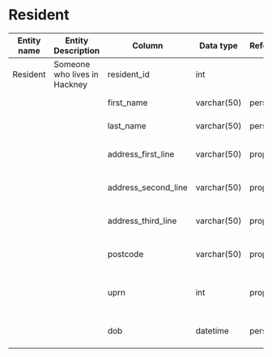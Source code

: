 # Resident

| Entity name | Entity Description           | Column              | Data type   | References | Source | Nullable | Sensitive | Primary Key | Description                      |
|-------------|------------------------------|---------------------|-------------|------------|--------|----------|-----------|-------------|----------------------------------|
| Resident    | Someone who lives in Hackney | resident_id         | int         |            | Auto   | false    |           | true        | Primary key of table             |
|             |                              | first_name          | varchar(50) | person     |        | false    | true      |             | Resident first name              |
|             |                              | last_name           | varchar(50) | person     |        | false    | true      |             | Resident last name               |
|             |                              | address_first_line  | varchar(50) | property   |        | false    | true      |             | Resident first line address      |
|             |                              | address_second_line | varchar(50) | property   |        | true     | true      |             | Resident second line address     |
|             |                              | address_third_line  | varchar(50) | property   |        | true     | true      |             | Resident third line address      |
|             |                              | postcode            | varchar(50) | property   |        | false    |           |             | Resident address postcode        |
|             |                              | uprn                | int         | property   |        | false    |           |             | Unique property reference number |
|             |                              | dob                 | datetime    | person     |        | false    |           |             | Resident date of birth           |